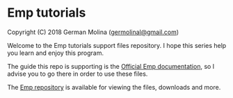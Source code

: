 # Emp tutorials

Copyright (C) 2018  German Molina (germolinal@gmail.com)

Welcome to the Emp tutorials support files repository. I hope this series help you learn and enjoy
this program.

The guide this repo is supporting is the 
[Official Emp documentation](https://groundhoglighting.gitbook.io/emp-doc/), 
so I advise you to go there in order to use these files.

The [Emp repository](https://github.com/GroundhogLighting/emp)
is available for viewing the files, downloads and more.


